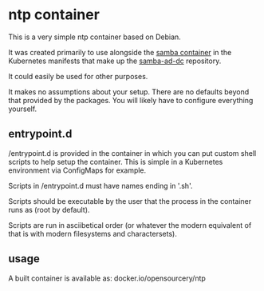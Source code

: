 # ntp container

This is a very simple ntp container based on Debian.

It was created primarily to use alongside the
[samba container](https://github.com/opensourcery-uk/container-samba) in the
Kubernetes manifests that make up the
[samba-ad-dc](https://github.com/opensourcery-uk/kubernetes-samba-ad-dc)
repository.

It could easily be used for other purposes.

It makes no assumptions about your setup. There are no defaults beyond that
provided by the packages. You will likely have to configure everything
yourself.

## entrypoint.d

/entrypoint.d is provided in the container in which you can put custom shell
scripts to help setup the container. This is simple in a Kubernetes environment
via ConfigMaps for example.

Scripts in /entrypoint.d must have names ending in '.sh'.

Scripts should be executable by the user that the process in the container
runs as (root by default).

Scripts are run in asciibetical order (or whatever the modern equivalent of
that is with modern filesystems and charactersets).

## usage

A built container is available as: docker.io/opensourcery/ntp
